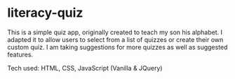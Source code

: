 # literacy-quiz

This is a simple quiz app, originally created to teach my son his alphabet. I adapted it to allow users to select from a list of quizzes or create their own custom quiz. I am taking suggestions for more quizzes as well as suggested features.

Tech used: HTML, CSS, JavaScript (Vanilla & JQuery)
